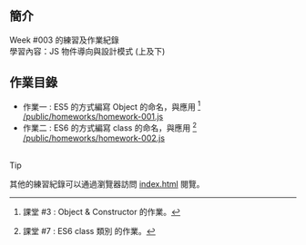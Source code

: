 ## 簡介
Week #003 的練習及作業紀錄<br/>
學習內容：JS 物件導向與設計模式 (上及下)

## 作業目錄
- 作業一 : ES5 的方式編寫 Object 的命名，與應用 [^1] [/public/homeworks/homework-001.js](https://github.com/lvnko/oop-app/blob/main/public/homeworks/homework-001.js)
- 作業二 : ES6 的方式編寫 class 的命名，與應用 [^2] [/public/homeworks/homework-002.js](https://github.com/lvnko/oop-app/blob/main/public/homeworks/homework-002.js)
<br/><br/>

[^1]:課堂 #3 : Object & Constructor 的作業。
[^2]:課堂 #7 : ES6 class 類別 的作業。

> [!TIP]
> 其他的練習紀錄可以通過瀏覽器訪問 [index.html](https://github.com/lvnko/oop-app/blob/main/index.html) 閱覽。
